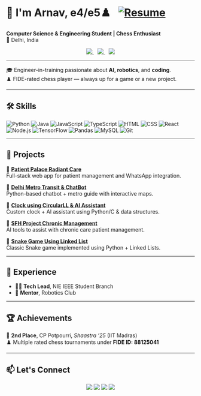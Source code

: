 # 👋 I'm Arnav, e4/e5♟️ &nbsp; [![Resume](https://img.shields.io/badge/Resume-PDF-red?style=for-the-badge&logo=adobeacrobatreader)](./resume.pdf)

**Computer Science & Engineering Student | Chess Enthusiast**  
📍 Delhi, India  

<p align="center">
  <a href="https://www.chess.com/play/online/new?opponent=arnavsharma2908">
    <img src="https://img.shields.io/badge/Challenge%20me-Chess.com-green?style=flat-square&logo=chessdotcom&logoColor=white" />
  </a>
  <a href="https://lichess.org/?user=ArnavSharma#friend" style="margin-left:10px;">
    <img src="https://img.shields.io/badge/Challenge%20me-Lichess-black?style=flat-square&logo=lichess&logoColor=white" />
  </a>
  <a href="https://ratings.fide.com/profile/88125041" style="margin-left:10px;">
    <img src="https://img.shields.io/badge/FIDE-88125041-black?style=flat-square&logo=chess-dot-com" />
  </a>
</p>


---

🎓 Engineer-in-training passionate about **AI, robotics**, and **coding**.  
♟️ FIDE-rated chess player — always up for a game or a new project.

---

## 🛠️ Skills

![Python](https://img.shields.io/badge/Python-3670A0?style=for-the-badge&logo=python&logoColor=ffdd54)
![Java](https://img.shields.io/badge/Java-ED8B00?style=for-the-badge&logo=java&logoColor=white)
![JavaScript](https://img.shields.io/badge/JavaScript-F7DF1E?style=for-the-badge&logo=javascript&logoColor=black)
![TypeScript](https://img.shields.io/badge/TypeScript-3178C6?style=for-the-badge&logo=typescript&logoColor=white)
![HTML](https://img.shields.io/badge/HTML-E34F26?style=for-the-badge&logo=html5&logoColor=white)
![CSS](https://img.shields.io/badge/CSS-1572B6?style=for-the-badge&logo=css3&logoColor=white)
![React](https://img.shields.io/badge/React-20232A?style=for-the-badge&logo=react)
![Node.js](https://img.shields.io/badge/Node.js-339933?style=for-the-badge&logo=nodedotjs)
![TensorFlow](https://img.shields.io/badge/TensorFlow-FF6F00?style=for-the-badge&logo=tensorflow&logoColor=white)
![Pandas](https://img.shields.io/badge/Pandas-150458?style=for-the-badge&logo=pandas)
![MySQL](https://img.shields.io/badge/MySQL-4479A1?style=for-the-badge&logo=mysql&logoColor=white)
![Git](https://img.shields.io/badge/Git-F05032?style=for-the-badge&logo=git&logoColor=white)

---

## 🌟 Projects

🔹 [**Patient Palace Radiant Care**](https://github.com/ArnavSharma2908/patient-palace-radiant-care)  
Full-stack web app for patient management and WhatsApp integration.

🔹 [**Delhi Metro Transit & ChatBot**](https://github.com/ArnavSharma2908/Delhi-Metro-Transit-Corporation-and-Chatbot)  
Python-based chatbot + metro guide with interactive maps.

🔹 [**Clock using CircularLL & AI Assistant**](https://github.com/ArnavSharma2908/Clock-using-CircularLL_and_AIAssistant)  
Custom clock + AI assistant using Python/C & data structures.

🔹 [**SFH Project Chronic Management**](https://github.com/ArnavSharma2908/SFH_Project_Chronic_Management)  
AI tools to assist with chronic care patient management.

🔹 [**Snake Game Using Linked List**](https://github.com/ArnavSharma2908/Snake_Game_Using_Linked-List)  
Classic Snake game implemented using Python + Linked Lists.

---

## 💼 Experience

- 👨‍💻 **Tech Lead**, NIE IEEE Student Branch  
- 🤖 **Mentor**, Robotics Club

---

## 🏆 Achievements

🏅 **2nd Place**, CP Potpourri, *Shaastra ’25* (IIT Madras)  
♟️ Multiple rated chess tournaments under **FIDE ID: 88125041**

---

## 📫 Let's Connect

<p align="center">
  <a href="mailto:arnavsharma2908@gmail.com"><img src="https://img.shields.io/badge/Gmail-D14836?style=for-the-badge&logo=gmail&logoColor=white"/></a>
  <a href="https://linkedin.com/in/arnav-sharma-93a9bb269/"><img src="https://img.shields.io/badge/LinkedIn-blue?style=for-the-badge&logo=linkedin&logoColor=white"/></a>
  <a href="https://github.com/ArnavSharma2908"><img src="https://img.shields.io/badge/GitHub-100000?style=for-the-badge&logo=github&logoColor=white"/></a>
  <a href="https://ratings.fide.com/profile/88125041"><img src="https://img.shields.io/badge/FIDE-Profile-black?style=for-the-badge&logo=chess-dot-com&logoColor=white"/></a>
</p>
